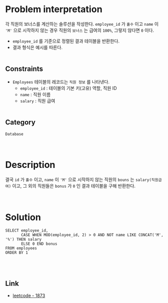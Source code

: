 # Problem interpretation
각 직원의 보너스를 계산하는 솔루션을 작성한다. `employee_id` 가 `홀수` 이고 `name` 이 `'M'` 으로 시작하지 않는 경우 직원의 `보너스` 는 급여의 `100%`, 그렇지 않다면 `0` 이다.
- `employee_id` 를 기준으로 정렬된 결과 테이블을 반환한다.
- 결과 형식은 예시를 따른다.
<br/><br/>

## Constraints
- `Employees` 테이블의 레코드는 `직원 정보` 를 나타낸다.
    - `employee_id` : 테이블의 기본 키(고유) 역할, 직원 ID
    - `name` : 직원 이름
    - `salary` : 직원 급여
<br/><br/>

## Category
`Database`
<br/><br/><br/>

# Description
결국 `id` 가 `홀수` 이고, `name` 이 `'M'` 으로 시작하지 않는 직원의 `bouns` 는 `salary(직원급여)` 이고, 그 외의 직원들은 `bonus` 가 `0` 인 결과 테이블을 구해 반환한다.
<br/><br/><br/>

# Solution
```mysql
SELECT employee_id,
       CASE WHEN MOD(employee_id, 2) > 0 AND NOT name LIKE CONCAT('M', '%') THEN salary
       ELSE 0 END bonus
FROM employees
ORDER BY 1
```
<br/><br/>

## Link
- [leetcode - 1873](https://leetcode.com/problems/calculate-special-bonus/description/)